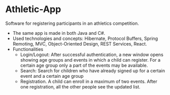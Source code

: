 # Athletic-App
Software for registering participants in an athletics competition.
- The same app is made in both Java and C#.
- Used technologies and concepts: Hibernate, Protocol Buffers, Spring Remoting, MVC, Object-Oriented Design, REST Services, React.
- Functionalities
  - Login/Logout: After successful authentication, a new window opens showing age groups and events in which a child can register. For a certain age group only a part of the events may be available.
  - Search: Search for children who have already signed up for a certain event and a certain age group
  - Registration. A child can enroll in a maximum of two events. After one registration, all the other people see the updated list.
